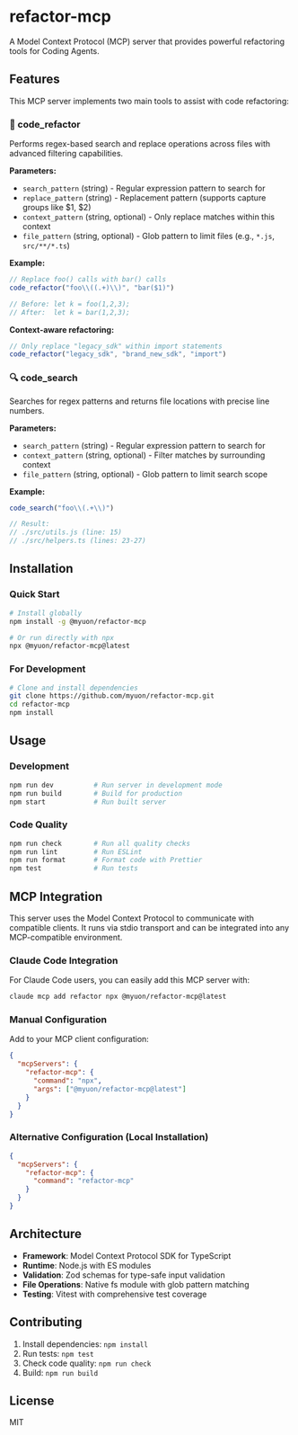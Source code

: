 # refactor-mcp

A Model Context Protocol (MCP) server that provides powerful refactoring tools for Coding Agents.

## Features

This MCP server implements two main tools to assist with code refactoring:

### 🔧 code_refactor
Performs regex-based search and replace operations across files with advanced filtering capabilities.

**Parameters:**
- `search_pattern` (string) - Regular expression pattern to search for
- `replace_pattern` (string) - Replacement pattern (supports capture groups like $1, $2)
- `context_pattern` (string, optional) - Only replace matches within this context
- `file_pattern` (string, optional) - Glob pattern to limit files (e.g., `*.js`, `src/**/*.ts`)

**Example:**
```javascript
// Replace foo() calls with bar() calls
code_refactor("foo\\((.+)\\)", "bar($1)")

// Before: let k = foo(1,2,3);
// After:  let k = bar(1,2,3);
```

**Context-aware refactoring:**
```javascript
// Only replace "legacy_sdk" within import statements
code_refactor("legacy_sdk", "brand_new_sdk", "import")
```

### 🔍 code_search
Searches for regex patterns and returns file locations with precise line numbers.

**Parameters:**
- `search_pattern` (string) - Regular expression pattern to search for
- `context_pattern` (string, optional) - Filter matches by surrounding context
- `file_pattern` (string, optional) - Glob pattern to limit search scope

**Example:**
```javascript
code_search("foo\\(.+\\)")

// Result:
// ./src/utils.js (line: 15)
// ./src/helpers.ts (lines: 23-27)
```

## Installation

### Quick Start
```bash
# Install globally
npm install -g @myuon/refactor-mcp

# Or run directly with npx
npx @myuon/refactor-mcp@latest
```

### For Development
```bash
# Clone and install dependencies
git clone https://github.com/myuon/refactor-mcp.git
cd refactor-mcp
npm install
```

## Usage

### Development
```bash
npm run dev          # Run server in development mode
npm run build        # Build for production
npm start            # Run built server
```

### Code Quality
```bash
npm run check        # Run all quality checks
npm run lint         # Run ESLint
npm run format       # Format code with Prettier
npm test             # Run tests
```

## MCP Integration

This server uses the Model Context Protocol to communicate with compatible clients. It runs via stdio transport and can be integrated into any MCP-compatible environment.

### Claude Code Integration
For Claude Code users, you can easily add this MCP server with:

```bash
claude mcp add refactor npx @myuon/refactor-mcp@latest
```

### Manual Configuration
Add to your MCP client configuration:

```json
{
  "mcpServers": {
    "refactor-mcp": {
      "command": "npx",
      "args": ["@myuon/refactor-mcp@latest"]
    }
  }
}
```

### Alternative Configuration (Local Installation)
```json
{
  "mcpServers": {
    "refactor-mcp": {
      "command": "refactor-mcp"
    }
  }
}
```

## Architecture

- **Framework**: Model Context Protocol SDK for TypeScript
- **Runtime**: Node.js with ES modules
- **Validation**: Zod schemas for type-safe input validation
- **File Operations**: Native fs module with glob pattern matching
- **Testing**: Vitest with comprehensive test coverage

## Contributing

1. Install dependencies: `npm install`
2. Run tests: `npm test`
3. Check code quality: `npm run check`
4. Build: `npm run build`

## License

MIT